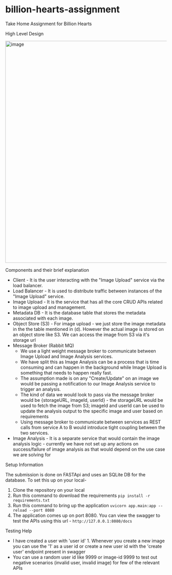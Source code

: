 # billion-hearts-assignment
Take Home Assignment for Billion Hearts

High Level Design

<img width="691" alt="image" src="https://github.com/user-attachments/assets/191b8c28-b67e-4894-ba9b-6e2a8a9a77c5">

Components and their brief explanation

- Client - It is the user interacting with the "Image Upload" service via the load balancer.
-  Load Balancer - It is used to distribute traffic between instances of the "Image Upload" service.
- Image Upload - It is the service that has all the core CRUD APIs related to image upload and management. 
- Metadata DB - It is the database table that stores the metadata associated with each image.
- Object Store (S3) - For image upload - we just store the image metadata in the the table mentioned in (d). However the actual image is stored on an object store like S3. We can access the image from S3 via it's storage url 
- Message Broker (Rabbit MQ)
    - We use a light weight message broker to communicate between Image Upload and Image Analysis services.
    - We have split this as Image Analysis can be a process that is time consuming and can happen in the background while Image Upload is something that needs to happen really fast.
    - The assumption made is on any "Create/Update" on an image we would be passing a notification to our Image Analysis service to trigger an analysis.
    -  The kind of data we would look to pass via the message broker would be {storageURL, imageId, userId} - the storageURL would be used to fetch the image from S3; imageId and userId can be used to update the analysis output to the specific image and user based on requirements
    -  Using message broker to communicate between services as REST calls from service A to B would introduce tight coupling between the two services.
- Image Analysis - It is a separate service that would contain the image analysis logic - currently we have not set up any actions on success/failure of image analysis as that would depend on the use case we are solving for

Setup Information

The submission is done on FASTApi and uses an SQLite DB for the database. To set this up on your local-
1) Clone the repository on your local
2) Run this command to download the requirements
 ```pip install -r requirements.txt ```
3) Run this command to bring up the application
 ```uvicorn app.main:app --reload --port 8080```
4) The application comes up on port 8080. You can view the swagger to test the APIs using this url - ```http://127.0.0.1:8080/docs```


Testing Help
- I have created a user with 'user id' 1. Whenever you create a new image you can use the '1' as a user id or create a new user id with the 'create user' endpoint present in swagger
- You can use a random user id like 9999 or image-id 9999 to test out negative scenarios (invalid user, invalid image) for few of the relevant APIs
  
